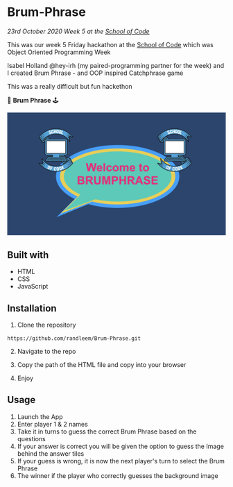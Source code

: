 # Brum-Phrase

*23rd October 2020*
*Week 5 at the [School of Code](https://www.schoolofcode.co.uk)*

This was our week 5 Friday hackathon at the [School of Code](https://www.schoolofcode.co.uk) which was Object Oriented Programming Week

Isabel Holland @hey-irh (my paired-programming partner for the week) and I created Brum Phrase - and OOP inspired Catchphrase game

This was a really difficult but fun hackethon

 👾 **Brum Phrase** 🕹️
 
 ![Brum Phrase pic](./BrumPhrase.jpeg)

## Built with

- HTML
- CSS
- JavaScript

## Installation

1. Clone the repository

```
https://github.com/randleem/Brum-Phrase.git
```

2. Navigate to the repo

3. Copy the path of the HTML file and copy into your browser

4. Enjoy

## Usage

1. Launch the App
2. Enter player 1 & 2 names
3. Take it in turns to guess the correct Brum Phrase based on the questions
4. If your answer is correct you will be given the option to guess the Image behind the answer tiles
5. If your guess is wrong, it is now the next player's turn to select the Brum Phrase
6. The winner if the player who correctly guesses the background image
